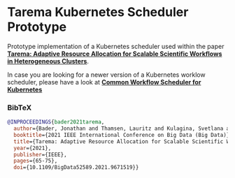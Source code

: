 # Tarema Kubernetes Scheduler Prototype

Prototype implementation of a Kubernetes scheduler used within the paper [**Tarema: Adaptive Resource Allocation for Scalable Scientific Workflows in Heterogeneous Clusters**](https://arxiv.org/abs/2111.05167).

In case you are looking for a newer version of a Kubernetes worklow scheduler, please have a look at [**Common Workflow Scheduler for Kubernetes**](https://github.com/CommonWorkflowScheduler/KubernetesScheduler)

### BibTeX
```bibtex
@INPROCEEDINGS{bader2021tarema,
  author={Bader, Jonathan and Thamsen, Lauritz and Kulagina, Svetlana and Will, Jonathan and Meyerhenke, Henning and Kao, Odej},
  booktitle={2021 IEEE International Conference on Big Data (Big Data)}, 
  title={Tarema: Adaptive Resource Allocation for Scalable Scientific Workflows in Heterogeneous Clusters}, 
  year={2021},
  publisher={IEEE},
  pages={65-75},
  doi={10.1109/BigData52589.2021.9671519}}
```
